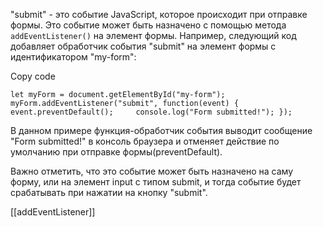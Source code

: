 "submit" - это событие JavaScript, которое происходит при отправке формы. Это событие может быть назначено с помощью метода `addEventListener()` на элемент формы. Например, следующий код добавляет обработчик события "submit" на элемент формы с идентификатором "my-form":

Copy code

`let myForm = document.getElementById("my-form"); myForm.addEventListener("submit", function(event) {     event.preventDefault();     console.log("Form submitted!"); });`

В данном примере функция-обработчик события выводит сообщение "Form submitted!" в консоль браузера и отменяет действие по умолчанию при отправке формы(preventDefault).

Важно отметить, что это событие может быть назначено на саму форму, или на элемент input с типом submit, и тогда событие будет срабатывать при нажатии на кнопку "submit".

[[addEventListener]]